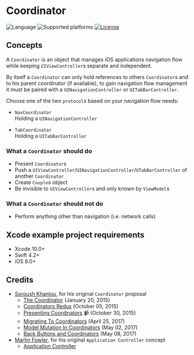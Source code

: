 # Coordinator

![Language](https://img.shields.io/badge/language-Swift%204.2-orange.svg)
![Supported platforms](https://img.shields.io/badge/platform-iOS-lightgrey.svg)
[![License](https://img.shields.io/badge/license-MIT-green.svg)](https://github.com/giulio92/Coordinator/blob/master/LICENSE)

## Concepts
A `Coordinator` is an object that manages iOS applications navigation flow while keeping `UIViewController`s separate and independent.

By itself a `Coordinator` can only hold references to others `Coordinator`s and to his parent coordinator (if available), to gain navigation flow management it must be paired with a `UINavigationController` or `UITabBarController`.

Choose one of the two `protocol`s based on your navigation flow needs:
- `NavCoordinator`  
Holding a `UINavigationController`

- `TabCoordinator`  
Holding a `UITabBarController`

### What a `Coordinator` should do
- Present `Coordinator`s
- Push a `UIViewController`/`UINavigationController`/`UTabBarController` of another `Coordinator`
- Create `Couple`s object
- Be invisible to `UIViewController`s and only known by `ViewModel`s

### What a `Coordinator` should not do
- Perform anything other than navigation (i.e. network calls)

## Xcode example project requirements
- Xcode 10.0+
- Swift 4.2+
- iOS 8.0+

## Credits
- [Soroush Khanlou](https://github.com/khanlou), for his original `Coordinator` proposal
  - [The Coordinator](http://khanlou.com/2015/01/the-coordinator/) (January 20, 2015)
  - [Coordinators Redux](http://khanlou.com/2015/10/coordinators-redux/) (October 05, 2015)
  - [Presenting Coordinators](https://vimeo.com/144116310) 📹 (October 30, 2015)
  - [Migrating To Coordinators](http://khanlou.com/2017/04/migrating-to-coordinators/) (April 25, 2017)
  - [Model Mutation In Coordinators](http://khanlou.com/2017/05/model-mutation-in-coordinators/) (May 02, 2017)
  - [Back Buttons and Coordinators](http://khanlou.com/2017/05/back-buttons-and-coordinators/) (May 08, 2017)
- [Martin Fowler](https://github.com/martinfowler), for his original `Application Controller` concept
  - [Application Controller](https://martinfowler.com/eaaCatalog/applicationController.html)
